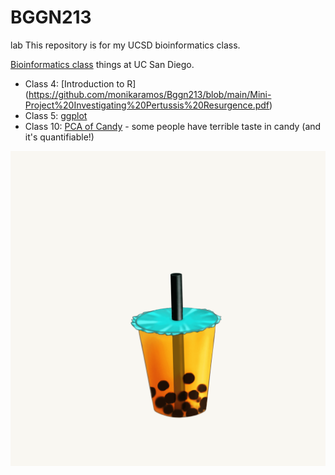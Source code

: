 # BGGN213
lab
This repository is for my UCSD bioinformatics class. 



[Bioinformatics class](https://bioboot.github.io/bggn213_F22/) things at UC San Diego. 

- Class 4: [Introduction to R] (https://github.com/monikaramos/Bggn213/blob/main/Mini-Project%20Investigating%20Pertussis%20Resurgence.pdf)  
- Class 5: [ggplot](https://htmlpreview.github.io/?https://github.com/mduquette22/bggn213/blob/main/class05/class05.html)  
- Class 10: [PCA of Candy](https://htmlpreview.github.io/?https://github.com/mduquette22/bggn213/blob/main/Class10%20-%20CANDY/Class10%20-%20Dandy%20Candy.html) - some people have terrible taste in candy (and it's quantifiable!)  

![](https://raw.githubusercontent.com/mduquette22/bggn213/main/Boba_Loading.gif)
